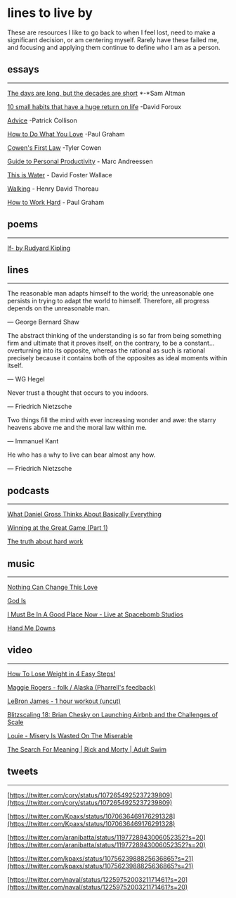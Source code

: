 # lines to live by

These are resources I like to go back to when I feel lost, need to make a significant decision, or am centering myself. Rarely have these failed me, and focusing and applying them continue to define who I am as a person.

## essays

---

[The days are long, but the decades are short](http://blog.samaltman.com/the-days-are-long-but-the-decades-are-short) *-*Sam Altman

[10 small habits that have a huge return on life](https://dariusforoux.com/habits-with-huge-return-on-life/) -David Foroux

[Advice](https://patrickcollison.com/advice) -Patrick Collison

[How to Do What You Love](http://www.paulgraham.com/love.html) -Paul Graham

[Cowen's First Law](https://marginalrevolution.com/marginalrevolution/2015/04/tyler-cowens-three-laws.html) -Tyler Cowen

[Guide to Personal Productivity](https://pmarchive.com/guide_to_personal_productivity.html) - Marc Andreessen

[This is Water](https://fs.blog/2012/04/david-foster-wallace-this-is-water/) - David Foster Wallace

[Walking](https://www.theatlantic.com/magazine/archive/1862/06/walking/304674/) - Henry David Thoreau 

[How to Work Hard](http://paulgraham.com/hwh.html) - Paul Graham

## poems

---

[If- by Rudyard Kipling](https://www.poetryfoundation.org/poems/46473/if---)

## lines

---

The reasonable man adapts himself to the world; the unreasonable one persists in trying to adapt the world to himself. Therefore, all progress depends on the unreasonable man. 

—  George Bernard Shaw

The abstract thinking of the understanding is so far from being something firm and ultimate that it proves itself, on the contrary, to be a constant…overturning into its opposite, whereas the rational as such is rational precisely because it contains both of the opposites as ideal moments within itself. 

— WG Hegel

Never trust a thought that occurs to you indoors.

— Friedrich Nietzsche

Two things fill the mind with ever increasing wonder and awe: the starry heavens above me and the moral law within me.

— Immanuel Kant

He who has a why to live can bear almost any how.

— Friedrich Nietzsche

## podcasts

---

[What Daniel Gross Thinks About Basically Everything](https://castbox.fm/episode/What-Daniel-Gross-Thinks-About-Basically-Everything-id1098842-id109801975)

[Winning at the Great Game (Part 1)](https://castbox.fm/vd/106862227)

[The truth about hard work](https://nav.al/the-truth-about-hard-work)

## music

---

[Nothing Can Change This Love](https://open.spotify.com/track/6e6Kxot9nHyZ4I8GgmGKII?si=h0QU-4kmRhqhtjI9_vrpZQ)

[God Is](https://open.spotify.com/track/6xRWoYwfwIKnT8bQGzKbxR?si=m_BaTpmtTuyheZ09oemkLg)

[I Must Be In A Good Place Now - Live at Spacebomb Studios](https://open.spotify.com/track/3YbuFCaCk9tWt9X67C2Pm1?si=JRiOli4aTmuE9ZNYgnlsdw)

[Hand Me Downs](https://open.spotify.com/track/2Yv2mHzr5AQavVdwQjEokV?si=3JxiBG_DSPqCp-cCS4-aQA)

## video

---

[How To Lose Weight in 4 Easy Steps!](https://youtu.be/9mbp0DugfCA)

[Maggie Rogers - folk / Alaska (Pharrell's feedback)](https://www.youtube.com/watch?v=TyimCGEkiUc&t=233s)

[LeBron James - 1 hour workout (uncut)](https://www.youtube.com/watch?v=wQWmRIHavC8)

[Blitzscaling 18: Brian Chesky on Launching Airbnb and the Challenges of Scale](https://youtu.be/W608u6sBFpo)

[Louie - Misery Is Wasted On The Miserable](https://www.youtube.com/watch?v=wQTbkEeCTeM)

[The Search For Meaning | Rick and Morty | Adult Swim](https://www.youtube.com/watch?v=de2grEPn7rg)

## tweets

---

[https://twitter.com/cory/status/1072654925237239809](https://twitter.com/cory/status/1072654925237239809)

[https://twitter.com/Kpaxs/status/1070636469176291328](https://twitter.com/Kpaxs/status/1070636469176291328)

[https://twitter.com/aranibatta/status/1197728943006052352?s=20](https://twitter.com/aranibatta/status/1197728943006052352?s=20)

[https://twitter.com/kpaxs/status/1075623988825636865?s=21](https://twitter.com/kpaxs/status/1075623988825636865?s=21)

[https://twitter.com/naval/status/1225975200321171461?s=20](https://twitter.com/naval/status/1225975200321171461?s=20)